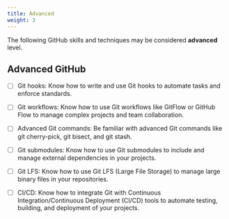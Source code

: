 ```yaml
---
title: Advanced
weight: 3
---
```


The following GitHub skills and techniques
may be considered **advanced** level.

## Advanced GitHub

- [ ] Git hooks: Know how to write and use Git hooks to automate tasks and enforce standards.

- [ ] Git workflows: Know how to use Git workflows like GitFlow or GitHub Flow to manage complex projects and team collaboration.

- [ ] Advanced Git commands: Be familiar with advanced Git commands like git cherry-pick, git bisect, and git stash.

- [ ] Git submodules: Know how to use Git submodules to include and manage external dependencies in your projects.

- [ ] Git LFS: Know how to use Git LFS (Large File Storage) to manage large binary files in your repositories.

- [ ] CI/CD: Know how to integrate Git with Continuous Integration/Continuous Deployment (CI/CD) tools to automate testing, building, and deployment of your projects.
